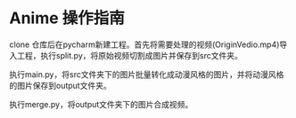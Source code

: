 # Anime 操作指南
clone 仓库后在pycharm新建工程。首先将需要处理的视频(OriginVedio.mp4)导入工程，执行split.py，将原始视频切割成图片并保存到src文件夹。

执行main.py，将src文件夹下的图片批量转化成动漫风格的图片，并将动漫风格的图片保存到output文件夹。

执行merge.py，将output文件夹下的图片合成视频。
